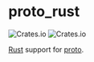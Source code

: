 # proto_rust

![Crates.io](https://img.shields.io/crates/v/proto_rust) ![Crates.io](https://img.shields.io/crates/d/proto_rust)

[Rust](https://www.rust-lang.org/) support for [proto](https://moonrepo.dev/proto).
